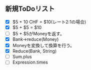 ## 新規ToDoリスト
- [X] $5 + 10 CHF = $10(レート2:1の場合)
- [X] $5 + $5 = $10
- [ ] $5 + $5がMoneyを返す。
- [X] Bank->reduce(Money)
- [X] Moneyを変換して換算を行う。
- [X] Reduce(Bank, String)
- [ ] Sum.plus
- [ ] Expression.times